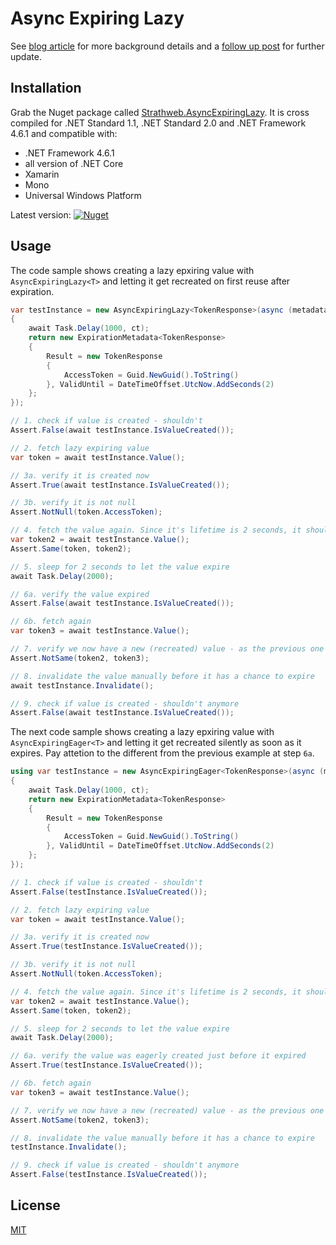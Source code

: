 # Async Expiring Lazy


See [blog article](https://www.strathweb.com/2016/11/lazy-async-initialization-for-expiring-objects/) for more background details and a [follow up post](https://www.strathweb.com/2021/07/eager-refresh-of-values-for-asyncexpiringlazy/) for further update.

## Installation

Grab the Nuget package called [Strathweb.AsyncExpiringLazy](https://www.nuget.org/packages/Strathweb.AsyncExpiringLazy/). It is cross compiled for .NET Standard 1.1, .NET Standard 2.0 and .NET Framework 4.6.1 and compatible with:

 - .NET Framework 4.6.1
 - all version of .NET Core
 - Xamarin
 - Mono
 - Universal Windows Platform
 
Latest version: [![Nuget](http://img.shields.io/nuget/v/Strathweb.AsyncExpiringLazy.svg?maxAge=10800)](https://www.nuget.org/packages/Strathweb.AsyncExpiringLazy/)

## Usage

The code sample shows creating a lazy epxiring value with `AsyncExpiringLazy<T>` and letting it get recreated on first reuse after expiration.

```csharp
var testInstance = new AsyncExpiringLazy<TokenResponse>(async (metadata, ct) =>
{
    await Task.Delay(1000, ct);
    return new ExpirationMetadata<TokenResponse>
    {
        Result = new TokenResponse
        {
            AccessToken = Guid.NewGuid().ToString()
        }, ValidUntil = DateTimeOffset.UtcNow.AddSeconds(2)
    };
});

// 1. check if value is created - shouldn't
Assert.False(await testInstance.IsValueCreated());

// 2. fetch lazy expiring value
var token = await testInstance.Value();

// 3a. verify it is created now
Assert.True(await testInstance.IsValueCreated());

// 3b. verify it is not null
Assert.NotNull(token.AccessToken);

// 4. fetch the value again. Since it's lifetime is 2 seconds, it should be still the same
var token2 = await testInstance.Value();
Assert.Same(token, token2);

// 5. sleep for 2 seconds to let the value expire
await Task.Delay(2000);

// 6a. verify the value expired
Assert.False(await testInstance.IsValueCreated());

// 6b. fetch again
var token3 = await testInstance.Value();

// 7. verify we now have a new (recreated) value - as the previous one expired
Assert.NotSame(token2, token3);

// 8. invalidate the value manually before it has a chance to expire
await testInstance.Invalidate();

// 9. check if value is created - shouldn't anymore
Assert.False(await testInstance.IsValueCreated());
```

The next code sample shows creating a lazy epxiring value with `AsyncExpiringEager<T>` and letting it get recreated silently as soon as it expires.
Pay attetion to the different from the previous example at step `6a`.

```csharp
using var testInstance = new AsyncExpiringEager<TokenResponse>(async (metadata, ct) =>
{
    await Task.Delay(1000, ct);
    return new ExpirationMetadata<TokenResponse>
    {
        Result = new TokenResponse
        {
            AccessToken = Guid.NewGuid().ToString()
        }, ValidUntil = DateTimeOffset.UtcNow.AddSeconds(2)
    };
});

// 1. check if value is created - shouldn't
Assert.False(testInstance.IsValueCreated());

// 2. fetch lazy expiring value
var token = await testInstance.Value();

// 3a. verify it is created now
Assert.True(testInstance.IsValueCreated());

// 3b. verify it is not null
Assert.NotNull(token.AccessToken);

// 4. fetch the value again. Since it's lifetime is 2 seconds, it should be still the same
var token2 = await testInstance.Value();
Assert.Same(token, token2);

// 5. sleep for 2 seconds to let the value expire
await Task.Delay(2000);

// 6a. verify the value was eagerly created just before it expired
Assert.True(testInstance.IsValueCreated());

// 6b. fetch again
var token3 = await testInstance.Value();

// 7. verify we now have a new (recreated) value - as the previous one expired
Assert.NotSame(token2, token3);

// 8. invalidate the value manually before it has a chance to expire
testInstance.Invalidate();

// 9. check if value is created - shouldn't anymore
Assert.False(testInstance.IsValueCreated());
```

## License

[MIT](https://github.com/filipw/async-expiring-lazy/blob/master/LICENSE)
